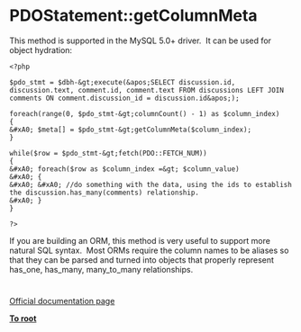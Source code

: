 # PDOStatement::getColumnMeta





This method is supported in the MySQL 5.0+ driver.&#xA0; It can be used for object hydration:



```
<?php

$pdo_stmt = $dbh-&gt;execute(&apos;SELECT discussion.id, discussion.text, comment.id, comment.text FROM discussions LEFT JOIN comments ON comment.discussion_id = discussion.id&apos;);

foreach(range(0, $pdo_stmt-&gt;columnCount() - 1) as $column_index)
{
&#xA0; $meta[] = $pdo_stmt-&gt;getColumnMeta($column_index);
}

while($row = $pdo_stmt-&gt;fetch(PDO::FETCH_NUM))
{
&#xA0; foreach($row as $column_index =&gt; $column_value)
&#xA0; {
&#xA0; &#xA0; //do something with the data, using the ids to establish the discussion.has_many(comments) relationship.
&#xA0; }
}

?>
```


If you are building an ORM, this method is very useful to support more natural SQL syntax.&#xA0; Most ORMs require the column names to be aliases so that they can be parsed and turned into objects that properly represent has_one, has_many, many_to_many relationships.

  

#

[Official documentation page](https://www.php.net/manual/en/pdostatement.getcolumnmeta.php)

**[To root](/README.md)**